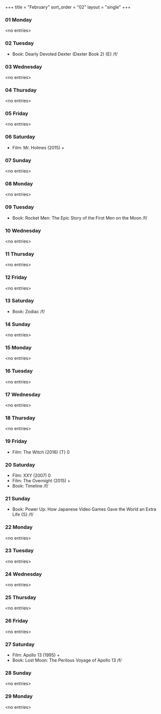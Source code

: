 +++
title = "February"
sort_order = "02"
layout = "single"
+++

### 01 Monday


\<no entries\>



### 02 Tuesday


* Book: Dearly Devoted Dexter (Dexter Book 2) {E} /f/


### 03 Wednesday


\<no entries\>



### 04 Thursday


\<no entries\>



### 05 Friday


\<no entries\>



### 06 Saturday


* Film: Mr. Holmes (2015) +


### 07 Sunday


\<no entries\>



### 08 Monday


\<no entries\>



### 09 Tuesday


* Book: Rocket Men: The Epic Story of the First Men on the Moon /f/


### 10 Wednesday


\<no entries\>



### 11 Thursday


\<no entries\>



### 12 Friday


\<no entries\>



### 13 Saturday


* Book: Zodiac /f/


### 14 Sunday


\<no entries\>



### 15 Monday


\<no entries\>



### 16 Tuesday


\<no entries\>



### 17 Wednesday


\<no entries\>



### 18 Thursday


\<no entries\>



### 19 Friday


* Film: The Witch (2016) {T} 0


### 20 Saturday


* Film: XXY (2007) 0
* Film: The Overnight (2015) +
* Book: Timeline /f/


### 21 Sunday


* Book: Power Up: How Japanese Video Games Gave the World an Extra Life {S} /f/


### 22 Monday


\<no entries\>



### 23 Tuesday


\<no entries\>



### 24 Wednesday


\<no entries\>



### 25 Thursday


\<no entries\>



### 26 Friday


\<no entries\>



### 27 Saturday


* Film: Apollo 13 (1995) +
* Book: Lost Moon: The Perilous Voyage of Apollo 13 /f/


### 28 Sunday


\<no entries\>



### 29 Monday


\<no entries\>


